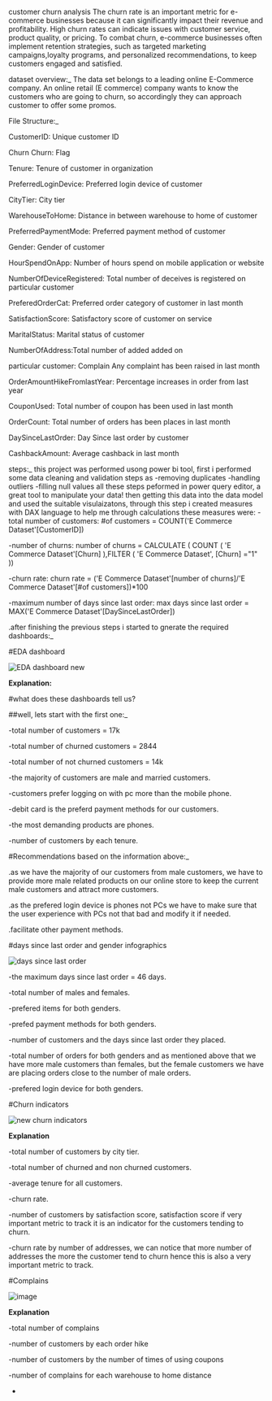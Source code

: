 customer churn analysis 
The churn rate is an important metric for e-commerce businesses because it can significantly impact their revenue and profitability. High churn rates can indicate issues 
with customer service, product quality, or pricing. To combat churn, e-commerce businesses often implement retention strategies, such as targeted marketing campaigns,loyalty programs, and personalized recommendations, to keep customers engaged and satisfied.

dataset overview:_
The data set belongs to a leading online E-Commerce company. An online retail (E commerce) company 
wants to know the customers who are going to churn, so accordingly they can approach customer to 
offer some promos.

File Structure:_

CustomerID: Unique customer ID

Churn Churn: Flag

Tenure: Tenure of customer in organization

PreferredLoginDevice: Preferred login device of customer

CityTier: City tier

WarehouseToHome: Distance in between warehouse to home of customer

PreferredPaymentMode: Preferred payment method of customer

Gender: Gender of customer

HourSpendOnApp: Number of hours spend on mobile application or website

NumberOfDeviceRegistered: Total number of deceives is registered on particular customer

PreferedOrderCat: Preferred order category of customer in last month

SatisfactionScore: Satisfactory score of customer on service

MaritalStatus: Marital status of customer

NumberOfAddress:Total number of added added on 

particular customer: Complain Any complaint has been raised in last month

OrderAmountHikeFromlastYear: Percentage increases in order from last year

CouponUsed: Total number of coupon has been used in last month

OrderCount: Total number of orders has been places in last month

DaySinceLastOrder: Day Since last order by customer

CashbackAmount: Average cashback in last month


steps:_
this project was performed usong power bi tool, first i performed some data cleaning and validation steps as 
  -removing duplicates 
  -handling outliers
  -filling null values 
  all these steps peformed in power query editor, a great tool to manipulate your data!
then getting this data into the data model and used the suitable visulaizatons, through this step i created measures with DAX language to help me through calculations 
these measures were:
-total number of customers:
#of customers = COUNT('E Commerce Dataset'[CustomerID])

-number of churns:
 number of churns = CALCULATE ( COUNT ( 'E Commerce Dataset'[Churn] ),FILTER ( 'E Commerce Dataset', [Churn] ="1" ))

-churn rate:
churn rate = ('E Commerce Dataset'[number of churns]/'E Commerce Dataset'[#of customers])*100

-maximum number of days since last order:
max days since last order = MAX('E Commerce Dataset'[DaySinceLastOrder])




.after finishing the previous steps i started to gnerate the required dashboards:_



#EDA dashboard


![EDA dashboard new](https://user-images.githubusercontent.com/92961262/230744992-58412ecb-4670-4056-bcfd-64f02ddb858d.PNG)


**Explanation:**


#what does these dashboards tell us?

 
 ##well, lets start with the first one:_
 
 
 -total number of customers = 17k
 
 
 -total number of churned customers = 2844
 
 
 -total number of not churned customers = 14k
 
 
 -the majority of customers are male and married customers.
 
 
 -customers prefer logging on with pc more than the mobile phone.
 
 
 -debit card is the preferd payment methods for our customers.
 
 
 -the most demanding products are phones.
 
 
 -number of customers by each tenure.
 
 #Recommendations based on the information above:_
 
 
 .as we have the majority of our customers from male customers, we have to provide more male related products on our online store to keep the current male customers and attract more customers.
 
 
 .as the prefered login device is phones not PCs we have to make sure that the user experience with PCs not that bad and modify it if needed.
 
 
 .facilitate other payment methods.
 

 
 #days since last order and gender infographics
 
 
![days since last order](https://user-images.githubusercontent.com/92961262/230742970-04e1cb5c-a331-4500-a778-66d70a6f0c62.PNG)
 
 
 -the maximum days since last order = 46 days.
 
 
 -total number of males and females.
 
 
 -prefered items for both genders.
 
 
 -prefed payment methods for both genders.
 
 
 -number of customers and the days since last order they placed.
 
 
 -total number of orders for both genders and as mentioned above that we have more male customers than females, but the female customers we have are placing orders close to the number of male orders.
 
 
 -prefered login device for both genders.
 
 
 
 
#Churn indicators


![new churn indicators](https://user-images.githubusercontent.com/92961262/230743981-af8443ea-c347-49f8-a3cd-6b6257c3772d.PNG)

**Explanation**
 
 -total number of customers by city tier.
 
 
 -total number of churned and non churned customers.
 
 
 -average tenure for all customers.
 
 
 -churn rate.
 
 
 -number of customers by satisfaction score, satisfaction score if very important metric to track it is an indicator for the customers tending to churn.
 
 
 -churn rate by number of addresses, we can notice that more number of addresses the more the customer tend to churn hence this is also a very important metric to track.
 
 
 
 
 #Complains 
 
 
![image](https://user-images.githubusercontent.com/92961262/230743062-cc5bc831-6929-404c-bf4a-f31598dd3bdf.png)
 
 
 **Explanation**
 
 -total number of complains
 
 
 -number of customers by each order hike
 
 
 -number of customers by the number of times of using coupons
 
 
 -number of complains for each warehouse to home distance
 
 
 
 
 
 
 


 
 
 
 
 
 
 
 -
 
 
 
 
 
 
 



  
